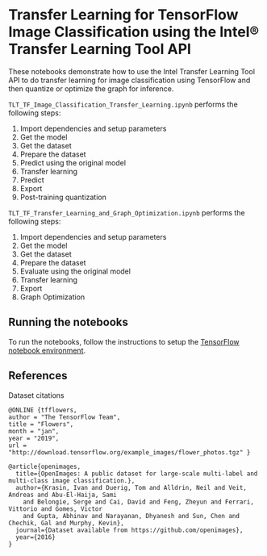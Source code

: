 # Transfer Learning for TensorFlow Image Classification using the Intel® Transfer Learning Tool API

These notebooks demonstrate how to use the Intel Transfer Learning Tool API to do transfer learning for
image classification using TensorFlow and then quantize or optimize the graph for inference.

`TLT_TF_Image_Classification_Transfer_Learning.ipynb`  performs the following steps:
1. Import dependencies and setup parameters
1. Get the model
1. Get the dataset
1. Prepare the dataset
1. Predict using the original model
1. Transfer learning
1. Predict
1. Export
1. Post-training quantization

`TLT_TF_Transfer_Learning_and_Graph_Optimization.ipynb`  performs the following steps:
1. Import dependencies and setup parameters
1. Get the model
1. Get the dataset
1. Prepare the dataset
1. Evaluate using the original model
1. Transfer learning
1. Export
1. Graph Optimization

## Running the notebooks

To run the notebooks, follow the instructions to setup the [TensorFlow notebook environment](/notebooks#tensorflow-environment).

## References

Dataset citations
```
@ONLINE {tfflowers,
author = "The TensorFlow Team",
title = "Flowers",
month = "jan",
year = "2019",
url = "http://download.tensorflow.org/example_images/flower_photos.tgz" }

@article{openimages,
  title={OpenImages: A public dataset for large-scale multi-label and multi-class image classification.},
  author={Krasin, Ivan and Duerig, Tom and Alldrin, Neil and Veit, Andreas and Abu-El-Haija, Sami
    and Belongie, Serge and Cai, David and Feng, Zheyun and Ferrari, Vittorio and Gomes, Victor
    and Gupta, Abhinav and Narayanan, Dhyanesh and Sun, Chen and Chechik, Gal and Murphy, Kevin},
  journal={Dataset available from https://github.com/openimages},
  year={2016}
}
```

